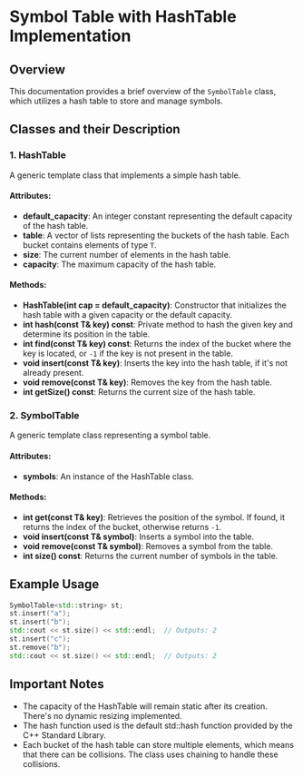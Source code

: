 # Symbol Table with HashTable Implementation

## Overview
This documentation provides a brief overview of the `SymbolTable` class, which utilizes a hash table to store and manage symbols.

## Classes and their Description

### 1. HashTable<T>
A generic template class that implements a simple hash table.

#### Attributes:
- **default_capacity**: An integer constant representing the default capacity of the hash table.
- **table**: A vector of lists representing the buckets of the hash table. Each bucket contains elements of type `T`.
- **size**: The current number of elements in the hash table.
- **capacity**: The maximum capacity of the hash table.

#### Methods:
- **HashTable(int cap = default_capacity)**: Constructor that initializes the hash table with a given capacity or the default capacity.
- **int hash(const T& key) const**: Private method to hash the given key and determine its position in the table.
- **int find(const T& key) const**: Returns the index of the bucket where the key is located, or `-1` if the key is not present in the table.
- **void insert(const T& key)**: Inserts the key into the hash table, if it's not already present.
- **void remove(const T& key)**: Removes the key from the hash table.
- **int getSize() const**: Returns the current size of the hash table.

### 2. SymbolTable<T>
A generic template class representing a symbol table.

#### Attributes:
- **symbols**: An instance of the HashTable class.

#### Methods:
- **int get(const T& key)**: Retrieves the position of the symbol. If found, it returns the index of the bucket, otherwise returns `-1`.
- **void insert(const T& symbol)**: Inserts a symbol into the table.
- **void remove(const T& symbol)**: Removes a symbol from the table.
- **int size() const**: Returns the current number of symbols in the table.

## Example Usage
```cpp
SymbolTable<std::string> st;
st.insert("a");
st.insert("b");
std::cout << st.size() << std::endl;  // Outputs: 2
st.insert("c");
st.remove("b");
std::cout << st.size() << std::endl;  // Outputs: 2
```

## Important Notes
- The capacity of the HashTable will remain static after its creation. There's no dynamic resizing implemented.
- The hash function used is the default std::hash function provided by the C++ Standard Library.
- Each bucket of the hash table can store multiple elements, which means that there can be collisions. The class uses chaining to handle these collisions.
